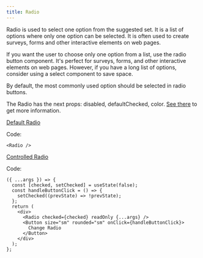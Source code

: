```yaml
---
title: Radio
---
```


Radio is used to select one option from the suggested set. It is a list of options where only one option can be selected. It is often used to create surveys, forms and other interactive elements on web pages.

If you want the user to choose only one option from a list, use the radio button component. It's perfect for surveys, forms, and other interactive elements on web pages. However, if you have a long list of options, consider using a select component to save space. 

By default, the most commonly used option should be selected in radio buttons.

The Radio has the next props: disabled, defaultChecked, color. [See there](/?path=/docs/core-controls-radio--docs) to get more information.

[Default Radio](/?path=/story/core-controls-radio--default-radio)

Code:

```tsx
<Radio />
```

[Controlled Radio](/?path=/story/core-controls-radio--controlled-radio)

Code:

```tsx
({ ...args }) => {
  const [checked, setChecked] = useState(false);
  const handleButtonClick = () => {
    setChecked((prevState) => !prevState);
  };
  return (
    <div>
      <Radio checked={checked} readOnly {...args} />
      <Button size="sm" rounded="sm" onClick={handleButtonClick}>
        Change Radio
      </Button>
    </div>
  );
};
```
